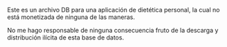Este es un archivo DB para una aplicación de dietética personal, la cual no está monetizada de ninguna de las maneras.

No me hago responsable de ninguna consecuencia fruto de la descarga y distribución ilícita de esta base de datos.
